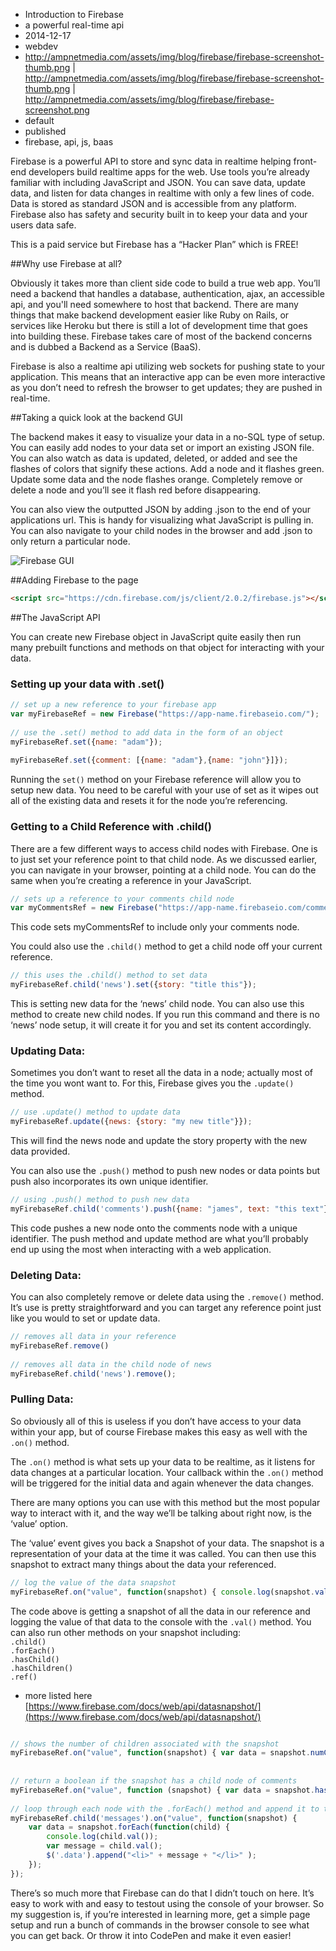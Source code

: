 * Introduction to Firebase
* a powerful real-time api
* 2014-12-17
* webdev
* http://ampnetmedia.com/assets/img/blog/firebase/firebase-screenshot-thumb.png | http://ampnetmedia.com/assets/img/blog/firebase/firebase-screenshot-thumb.png | http://ampnetmedia.com/assets/img/blog/firebase/firebase-screenshot.png
* default
* published
* firebase, api, js, baas

Firebase is a powerful API to store and sync data in realtime helping front-end developers build realtime apps for the web. Use tools you’re already familiar with including JavaScript and JSON. You can save data, update data, and listen for data changes in realtime with only a few lines of code. Data is stored as standard JSON and is accessible from any platform. Firebase also has safety and security built in to keep your data and your users data safe. 

This is a paid service but Firebase has a “Hacker Plan” which is FREE!

##Why use Firebase at all?

Obviously it takes more than client side code to build a true web app. You’ll need a backend that handles a database, authentication, ajax, an accessible api, and you'll need somewhere to host that backend. There are many things that make backend development easier like Ruby on Rails, or services like Heroku but there is still a lot of development time that goes into building these. Firebase takes care of most of the backend concerns and is dubbed a Backend as a Service (BaaS). 

Firebase is also a realtime api utilizing web sockets for pushing state to your application. This means that an interactive app can be even more interactive as you don’t need to refresh the browser to get updates; they are pushed in real-time. 

##Taking a quick look at the backend GUI

The backend makes it easy to visualize your data in a no-SQL type of setup. You can easily add nodes to your data set or import an existing JSON file.  You can also watch as data is updated, deleted, or added and see the flashes of colors that signify these actions. Add a node and it flashes green. Update some data and the node flashes orange. Completely remove or delete a node and you’ll see it flash red before disappearing. 

You can also view the outputted JSON by adding .json to the end of your applications url. This is handy for visualizing what JavaScript is pulling in. You can also navigate to your child nodes in the browser and add .json to only return a particular node. 

![Firebase GUI](https://dl.dropboxusercontent.com/u/65131811/firebase-screenshot.png)

##Adding Firebase to the page

``` html
<script src="https://cdn.firebase.com/js/client/2.0.2/firebase.js"></script>
```

##The JavaScript API

You can create new Firebase object in JavaScript quite easily then run many prebuilt functions and methods on that object for interacting with your data. 

### Setting up your data with .set()

``` js
// set up a new reference to your firebase app
var myFirebaseRef = new Firebase("https://app-name.firebaseio.com/");
 
// use the .set() method to add data in the form of an object
myFirebaseRef.set({name: "adam"});
 
myFirebaseRef.set({comment: [{name: "adam"},{name: "john"}]});

```
Running the `set()` method on your Firebase reference will allow you to setup new data. You need to be careful with your use of set as it wipes out all of the existing data and resets it for the node you’re referencing. 

### Getting to a Child Reference with .child()

There are a few different ways to access child nodes with Firebase. One is to just set your reference point to that child node. As we discussed earlier, you can navigate in your browser, pointing at a child node. You can do the same when you’re creating a reference in your JavaScript. 

``` js
// sets up a reference to your comments child node
var myCommentsRef = new Firebase("https://app-name.firebaseio.com/comments/");

```
This code sets myCommentsRef to include only your comments node.

You could also use the `.child()` method to get a child node off your current reference. 

``` js
// this uses the .child() method to set data
myFirebaseRef.child('news').set({story: "title this"});
```

This is setting new data for the ‘news’ child node. You can also use this method to create new child nodes. If you run this command and there is no ‘news’ node setup, it will create it for you and set its content accordingly. 


### Updating Data:

Sometimes you don’t want to reset all the data in a node; actually most of the time you wont want to. For this, Firebase gives you the `.update()` method. 

``` js
// use .update() method to update data
myFirebaseRef.update({news: {story: "my new title"}});

```
This will find the news node and update the story property with the new data provided. 

You can also use the `.push()` method to push new nodes or data points but push also incorporates its own unique identifier. 

``` js
// using .push() method to push new data
myFirebaseRef.child('comments').push({name: "james", text: "this text"});

```
This code pushes a new node onto the comments node with a unique identifier. The push method and update method are what you’ll probably end up using the most when interacting with a web application. 

### Deleting Data:

You can also completely remove or delete data using the `.remove()` method. It’s use is pretty straightforward and you can target any reference point just like you would to set or update data. 

``` js
// removes all data in your reference
myFirebaseRef.remove()
 
// removes all data in the child node of news
myFirebaseRef.child('news').remove();

```

### Pulling Data:

So obviously all of this is useless if you don’t have access to your data within your app, but of course Firebase makes this easy as well with the `.on()` method. 

The `.on()` method is what sets up your data to be realtime, as it listens for data changes at a particular location. Your callback within the `.on()` method will be triggered for the initial data and again whenever the data changes. 

There are many options you can use with this method but the most popular way to interact with it, and the way we’ll be talking about right now, is the ‘value’ option. 

The ‘value’ event gives you back a Snapshot of your data. The snapshot is a representation of your data at the time it was called. You can then use this snapshot to extract many things about the data your referenced. 

``` js
// log the value of the data snapshot
myFirebaseRef.on("value", function(snapshot) { console.log(snapshot.val()); });

```

The code above is getting a snapshot of all the data in our reference and logging the value of that data to the console with the `.val()` method. You can also run other methods on your snapshot including:   
`.child()`   
`.forEach()`   
`.hasChild()`   
`.hasChildren()`   
`.ref()`   
* more listed here [https://www.firebase.com/docs/web/api/datasnapshot/](https://www.firebase.com/docs/web/api/datasnapshot/)

``` js

// shows the number of children associated with the snapshot
myFirebaseRef.on("value", function(snapshot) { var data = snapshot.numChildren(); $(".data").html(data); });
 
 
// return a boolean if the snapshot has a child node of comments
myFirebaseRef.on("value", function (snapshot) { var data = snapshot.hasChild('comments'); $(".data").html(data); });
     
// loop through each node with the .forEach() method and append it to the DOM
myFirebaseRef.child('messages').on("value", function(snapshot) { 
	var data = snapshot.forEach(function(child) {
    	console.log(child.val());
    	var message = child.val();
    	$('.data').append("<li>" + message + "</li>" );
	}); 
});

```

There’s so much more that Firebase can do that I didn’t touch on here. It’s easy to work with and easy to testout using the console of your browser. So my suggestion is, if you’re interested in learning more, get a simple page setup and run a bunch of commands in the browser console to see what you can get back. Or throw it into CodePen and make it even easier!
